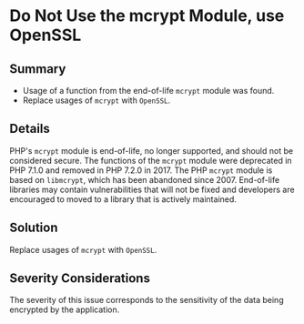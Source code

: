 # Do Not Use the mcrypt Module, use OpenSSL

## Summary

-   Usage of a function from the end-of-life `mcrypt` module was found.
-   Replace usages of `mcrypt` with `OpenSSL`.

## Details

PHP's `mcrypt` module is end-of-life, no longer supported, and should not be
considered secure. The functions of the `mcrypt` module were deprecated in PHP
7.1.0 and removed in PHP 7.2.0 in 2017. The PHP `mcrypt` module is based on
`libmcrypt`, which has been abandoned since 2007. End-of-life libraries may
contain vulnerabilities that will not be fixed and developers are encouraged to
moved to a library that is actively maintained.

## Solution

Replace usages of `mcrypt` with `OpenSSL`.

## Severity Considerations

The severity of this issue corresponds to the sensitivity of the data being
encrypted by the application.
